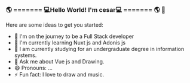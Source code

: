 ### 🌎 ======= 💻Hello World! I'm cesar💻 ======= 🌎 👋


Here are some ideas to get you started:
- 🌱 I'm on the journey to be a Full Stack developer 
- 🌱 I'm currently learning Nuxt js and Adonis js 
- 👯 I am currently studying for an undergraduate degree in information systems.
- 💬 Ask me about Vue js and Drawing.
- 😄 Pronouns: ...
- ⚡ Fun fact: I love to draw and music.

